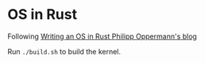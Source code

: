 # OS in Rust
Following [Writing an OS in Rust Philipp Oppermann's blog](https://os.phil-opp.com/minimal-rust-kernel/)

Run `./build.sh` to build the kernel.